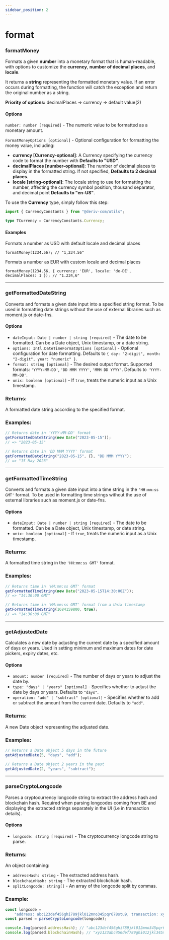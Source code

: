 ```yaml
---
sidebar_position: 2
---
```


# format

### formatMoney

Formats a given **number** into a monetary format that is human-readable, with options to customize the **currency**, **number of decimal places**, and **locale**.

It returns a **string** representing the formatted monetary value. If an error occurs during formatting, the function will catch the exception and return the original number as a string.

**Priority of options:** decimalPlaces => currency => default value(2)

#### Options

`number: number [required]` - The numeric value to be formatted as a monetary amount.

`FormatMoneyOptions [optional]` - Optional configuration for formatting the money value, including:

-   **currency [Currency-optional]**: A Currency specifying the currency code to format the number with **Defaults to "USD"**.
-   **decimalPlaces [number-optional]**: The number of decimal places to display in the formatted string. If not specified, **Defaults to 2 decimal places**.
-   **locale [string-optional]**: The locale string to use for formatting the number, affecting the currency symbol position, thousand separator, and decimal point **Defaults to "en-US"**.

To use the **Currency** type, simply follow this step:

```typescript
import { CurrencyConstants } from "@deriv-com/utils";

type TCurrency = CurrencyConstants.Currency;
```

#### Examples

Formats a number as USD with default locale and decimal places

```JS
formatMoney(1234.56); // "1,234.56"
```

Formats a number as EUR with custom locale and decimal places

```JS
formatMoney(1234.56, { currency: 'EUR', locale: 'de-DE', decimalPlaces: 1 }); // "1.234,6"
```

---

### getFormattedDateString

Converts and formats a given date input into a specified string format. To be used in formatting date strings without the use of external libraries such as moment.js or date-fns.

#### Options

-   `dateInput: Date | number | string [required]` - The date to be formatted. Can be a Date object, Unix timestamp, or a date string.
-   `options: Intl.DateTimeFormatOptions [optional]` - Optional configuration for date formatting. Defaults to `{ day: "2-digit", month: "2-digit", year: "numeric" }`.
-   `format: string [optional]` - The desired output format. Supported formats: `'YYYY-MM-DD'`, `'DD MMM YYYY'`, `'MMM DD YYYY'`. Defaults to `'YYYY-MM-DD'`.
-   `unix: boolean [optional]` - If `true`, treats the numeric input as a Unix timestamp.

### Returns:

A formatted date string according to the specified format.

### Examples:

```js
// Returns date in 'YYYY-MM-DD' format
getFormattedDateString(new Date("2023-05-15"));
// => "2023-05-15"

// Returns date in 'DD MMM YYYY' format
getFormattedDateString("2023-05-15", {}, "DD MMM YYYY");
// => "15 May 2023"
```

---

### getFormattedTimeString

Converts and formats a given date input into a time string in the `'HH:mm:ss GMT'` format. To be used in formatting time strings without the use of external libraries such as moment.js or date-fns.

#### Options

-   `dateInput: Date | number | string [required]` - The date to be formatted. Can be a Date object, Unix timestamp, or date string.
-   `unix: boolean [optional]` - If `true`, treats the numeric input as a Unix timestamp.

### Returns:

A formatted time string in the `'HH:mm:ss GMT'` format.

### Examples:

```js
// Returns time in 'HH:mm:ss GMT' format
getFormattedTimeString(new Date("2023-05-15T14:30:00Z"));
// => "14:30:00 GMT"

// Returns time in 'HH:mm:ss GMT' format from a Unix timestamp
getFormattedTimeString(1684159800, true);
// => "14:30:00 GMT"
```

---

### getAdjustedDate

Calculates a new date by adjusting the current date by a specified amount of days or years. Used in setting minimum and maximum dates for date pickers, expiry dates, etc.

#### Options

-   `amount: number [required]` - The number of days or years to adjust the date by.
-   `type: "days" | "years" [optional]` - Specifies whether to adjust the date by days or years. Defaults to `"days"`.
-   `operation: "add" | "subtract" [optional]` - Specifies whether to add or subtract the amount from the current date. Defaults to `"add"`.

### Returns:

A new Date object representing the adjusted date.

### Examples:

```js
// Returns a Date object 5 days in the future
getAdjustedDate(5, "days", "add");

// Returns a Date object 2 years in the past
getAdjustedDate(2, "years", "subtract");
```

---

### parseCryptoLongcode

Parses a cryptocurrency longcode string to extract the address hash and blockchain hash. Required when parsing longcodes coming from BE and displaying the extracted strings separately in the UI (i.e in transaction details).

#### Options

-   `longcode: string [required]` - The cryptocurrency longcode string to parse.

### Returns:

An object containing:

-   `addressHash: string` - The extracted address hash.
-   `blockchainHash: string` - The extracted blockchain hash.
-   `splitLongcode: string[]` - An array of the longcode split by commas.

### Example:

```js
const longcode =
    "address: abc123def456ghi789jkl012mno345pqr678stu9, transaction: xyz123abc456def789ghi012jkl345mno678pqr901";
const parsed = parseCryptoLongcode(longcode);

console.log(parsed.addressHash); // "abc123def456ghi789jkl012mno345pqr678stu9"
console.log(parsed.blockchainHash); // "xyz123abc456def789ghi012jkl345mno678pqr901"
```
